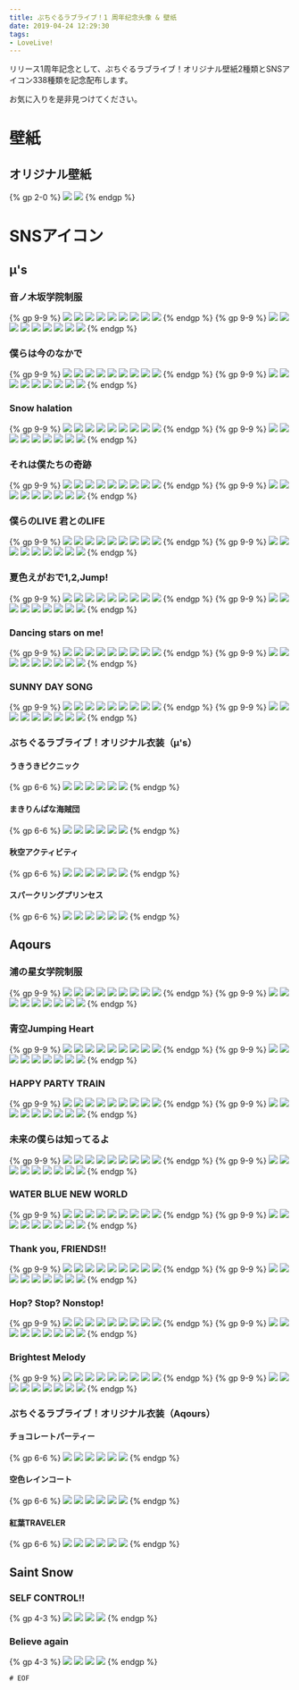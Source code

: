 ```yaml
---
title: ぷちぐるラブライブ！1 周年纪念头像 & 壁纸
date: 2019-04-24 12:29:30
tags:
- LoveLive!
---
```

リリース1周年記念として、ぷちぐるラブライブ！オリジナル壁紙2種類とSNSアイコン338種類を記念配布します。

お気に入りを是非見つけてください。

<!-- more -->

# 壁紙

## オリジナル壁紙

{% gp 2-0 %}
![](/img/puchiguru1thanniv/WallPaper/1.png)
![](/img/puchiguru1thanniv/WallPaper/2.png)
{% endgp %}

# SNSアイコン

## μ's

### 音ノ木坂学院制服

{% gp 9-9 %}
![](/img/puchiguru1thanniv/1/101/1010101.png)
![](/img/puchiguru1thanniv/1/101/1010201.png)
![](/img/puchiguru1thanniv/1/101/1010301.png)
![](/img/puchiguru1thanniv/1/101/1010401.png)
![](/img/puchiguru1thanniv/1/101/1010501.png)
![](/img/puchiguru1thanniv/1/101/1010601.png)
![](/img/puchiguru1thanniv/1/101/1010701.png)
![](/img/puchiguru1thanniv/1/101/1010801.png)
![](/img/puchiguru1thanniv/1/101/1010901.png)
{% endgp %}
{% gp 9-9 %}
![](/img/puchiguru1thanniv/1/101/1010102.png)
![](/img/puchiguru1thanniv/1/101/1010202.png)
![](/img/puchiguru1thanniv/1/101/1010302.png)
![](/img/puchiguru1thanniv/1/101/1010402.png)
![](/img/puchiguru1thanniv/1/101/1010502.png)
![](/img/puchiguru1thanniv/1/101/1010602.png)
![](/img/puchiguru1thanniv/1/101/1010702.png)
![](/img/puchiguru1thanniv/1/101/1010802.png)
![](/img/puchiguru1thanniv/1/101/1010902.png)
{% endgp %}

### 僕らは今のなかで

{% gp 9-9 %}
![](/img/puchiguru1thanniv/1/102/1020101.png)
![](/img/puchiguru1thanniv/1/102/1020201.png)
![](/img/puchiguru1thanniv/1/102/1020301.png)
![](/img/puchiguru1thanniv/1/102/1020401.png)
![](/img/puchiguru1thanniv/1/102/1020501.png)
![](/img/puchiguru1thanniv/1/102/1020601.png)
![](/img/puchiguru1thanniv/1/102/1020701.png)
![](/img/puchiguru1thanniv/1/102/1020801.png)
![](/img/puchiguru1thanniv/1/102/1020901.png)
{% endgp %}
{% gp 9-9 %}
![](/img/puchiguru1thanniv/1/102/1020102.png)
![](/img/puchiguru1thanniv/1/102/1020202.png)
![](/img/puchiguru1thanniv/1/102/1020302.png)
![](/img/puchiguru1thanniv/1/102/1020402.png)
![](/img/puchiguru1thanniv/1/102/1020502.png)
![](/img/puchiguru1thanniv/1/102/1020602.png)
![](/img/puchiguru1thanniv/1/102/1020702.png)
![](/img/puchiguru1thanniv/1/102/1020802.png)
![](/img/puchiguru1thanniv/1/102/1020902.png)
{% endgp %}

### Snow halation

{% gp 9-9 %}
![](/img/puchiguru1thanniv/1/103/1030101.png)
![](/img/puchiguru1thanniv/1/103/1030201.png)
![](/img/puchiguru1thanniv/1/103/1030301.png)
![](/img/puchiguru1thanniv/1/103/1030401.png)
![](/img/puchiguru1thanniv/1/103/1030501.png)
![](/img/puchiguru1thanniv/1/103/1030601.png)
![](/img/puchiguru1thanniv/1/103/1030701.png)
![](/img/puchiguru1thanniv/1/103/1030801.png)
![](/img/puchiguru1thanniv/1/103/1030901.png)
{% endgp %}
{% gp 9-9 %}
![](/img/puchiguru1thanniv/1/103/1030102.png)
![](/img/puchiguru1thanniv/1/103/1030202.png)
![](/img/puchiguru1thanniv/1/103/1030302.png)
![](/img/puchiguru1thanniv/1/103/1030402.png)
![](/img/puchiguru1thanniv/1/103/1030502.png)
![](/img/puchiguru1thanniv/1/103/1030602.png)
![](/img/puchiguru1thanniv/1/103/1030702.png)
![](/img/puchiguru1thanniv/1/103/1030802.png)
![](/img/puchiguru1thanniv/1/103/1030902.png)
{% endgp %}

### それは僕たちの奇跡

{% gp 9-9 %}
![](/img/puchiguru1thanniv/1/104/1040101.png)
![](/img/puchiguru1thanniv/1/104/1040201.png)
![](/img/puchiguru1thanniv/1/104/1040301.png)
![](/img/puchiguru1thanniv/1/104/1040401.png)
![](/img/puchiguru1thanniv/1/104/1040501.png)
![](/img/puchiguru1thanniv/1/104/1040601.png)
![](/img/puchiguru1thanniv/1/104/1040701.png)
![](/img/puchiguru1thanniv/1/104/1040801.png)
![](/img/puchiguru1thanniv/1/104/1040901.png)
{% endgp %}
{% gp 9-9 %}
![](/img/puchiguru1thanniv/1/104/1040102.png)
![](/img/puchiguru1thanniv/1/104/1040202.png)
![](/img/puchiguru1thanniv/1/104/1040302.png)
![](/img/puchiguru1thanniv/1/104/1040402.png)
![](/img/puchiguru1thanniv/1/104/1040502.png)
![](/img/puchiguru1thanniv/1/104/1040602.png)
![](/img/puchiguru1thanniv/1/104/1040702.png)
![](/img/puchiguru1thanniv/1/104/1040802.png)
![](/img/puchiguru1thanniv/1/104/1040902.png)
{% endgp %}

### 僕らのLIVE 君とのLIFE

{% gp 9-9 %}
![](/img/puchiguru1thanniv/1/105/1050101.png)
![](/img/puchiguru1thanniv/1/105/1050201.png)
![](/img/puchiguru1thanniv/1/105/1050301.png)
![](/img/puchiguru1thanniv/1/105/1050401.png)
![](/img/puchiguru1thanniv/1/105/1050501.png)
![](/img/puchiguru1thanniv/1/105/1050601.png)
![](/img/puchiguru1thanniv/1/105/1050701.png)
![](/img/puchiguru1thanniv/1/105/1050801.png)
![](/img/puchiguru1thanniv/1/105/1050901.png)
{% endgp %}
{% gp 9-9 %}
![](/img/puchiguru1thanniv/1/105/1050102.png)
![](/img/puchiguru1thanniv/1/105/1050202.png)
![](/img/puchiguru1thanniv/1/105/1050302.png)
![](/img/puchiguru1thanniv/1/105/1050402.png)
![](/img/puchiguru1thanniv/1/105/1050502.png)
![](/img/puchiguru1thanniv/1/105/1050602.png)
![](/img/puchiguru1thanniv/1/105/1050702.png)
![](/img/puchiguru1thanniv/1/105/1050802.png)
![](/img/puchiguru1thanniv/1/105/1050902.png)
{% endgp %}

### 夏色えがおで1,2,Jump!

{% gp 9-9 %}
![](/img/puchiguru1thanniv/1/106/1060101.png)
![](/img/puchiguru1thanniv/1/106/1060201.png)
![](/img/puchiguru1thanniv/1/106/1060301.png)
![](/img/puchiguru1thanniv/1/106/1060401.png)
![](/img/puchiguru1thanniv/1/106/1060501.png)
![](/img/puchiguru1thanniv/1/106/1060601.png)
![](/img/puchiguru1thanniv/1/106/1060701.png)
![](/img/puchiguru1thanniv/1/106/1060801.png)
![](/img/puchiguru1thanniv/1/106/1060901.png)
{% endgp %}
{% gp 9-9 %}
![](/img/puchiguru1thanniv/1/106/1060102.png)
![](/img/puchiguru1thanniv/1/106/1060202.png)
![](/img/puchiguru1thanniv/1/106/1060302.png)
![](/img/puchiguru1thanniv/1/106/1060402.png)
![](/img/puchiguru1thanniv/1/106/1060502.png)
![](/img/puchiguru1thanniv/1/106/1060602.png)
![](/img/puchiguru1thanniv/1/106/1060702.png)
![](/img/puchiguru1thanniv/1/106/1060802.png)
![](/img/puchiguru1thanniv/1/106/1060902.png)
{% endgp %}

### Dancing stars on me!

{% gp 9-9 %}
![](/img/puchiguru1thanniv/1/107/1070101.png)
![](/img/puchiguru1thanniv/1/107/1070201.png)
![](/img/puchiguru1thanniv/1/107/1070301.png)
![](/img/puchiguru1thanniv/1/107/1070401.png)
![](/img/puchiguru1thanniv/1/107/1070501.png)
![](/img/puchiguru1thanniv/1/107/1070601.png)
![](/img/puchiguru1thanniv/1/107/1070701.png)
![](/img/puchiguru1thanniv/1/107/1070801.png)
![](/img/puchiguru1thanniv/1/107/1070901.png)
{% endgp %}
{% gp 9-9 %}
![](/img/puchiguru1thanniv/1/107/1070102.png)
![](/img/puchiguru1thanniv/1/107/1070202.png)
![](/img/puchiguru1thanniv/1/107/1070302.png)
![](/img/puchiguru1thanniv/1/107/1070402.png)
![](/img/puchiguru1thanniv/1/107/1070502.png)
![](/img/puchiguru1thanniv/1/107/1070602.png)
![](/img/puchiguru1thanniv/1/107/1070702.png)
![](/img/puchiguru1thanniv/1/107/1070802.png)
![](/img/puchiguru1thanniv/1/107/1070902.png)
{% endgp %}

### SUNNY DAY SONG

{% gp 9-9 %}
![](/img/puchiguru1thanniv/1/108/1080101.png)
![](/img/puchiguru1thanniv/1/108/1080201.png)
![](/img/puchiguru1thanniv/1/108/1080301.png)
![](/img/puchiguru1thanniv/1/108/1080401.png)
![](/img/puchiguru1thanniv/1/108/1080501.png)
![](/img/puchiguru1thanniv/1/108/1080601.png)
![](/img/puchiguru1thanniv/1/108/1080701.png)
![](/img/puchiguru1thanniv/1/108/1080801.png)
![](/img/puchiguru1thanniv/1/108/1080901.png)
{% endgp %}
{% gp 9-9 %}
![](/img/puchiguru1thanniv/1/108/1080102.png)
![](/img/puchiguru1thanniv/1/108/1080202.png)
![](/img/puchiguru1thanniv/1/108/1080302.png)
![](/img/puchiguru1thanniv/1/108/1080402.png)
![](/img/puchiguru1thanniv/1/108/1080502.png)
![](/img/puchiguru1thanniv/1/108/1080602.png)
![](/img/puchiguru1thanniv/1/108/1080702.png)
![](/img/puchiguru1thanniv/1/108/1080802.png)
![](/img/puchiguru1thanniv/1/108/1080902.png)
{% endgp %}

### ぷちぐるラブライブ！オリジナル衣装（μ's）

#### うきうきピクニック

{% gp 6-6 %}
![](/img/puchiguru1thanniv/1/11/113/1130101.png)
![](/img/puchiguru1thanniv/1/11/113/1130301.png)
![](/img/puchiguru1thanniv/1/11/113/1130401.png)
![](/img/puchiguru1thanniv/1/11/113/1130102.png)
![](/img/puchiguru1thanniv/1/11/113/1130302.png)
![](/img/puchiguru1thanniv/1/11/113/1130402.png)
{% endgp %}

#### まきりんぱな海賊団

{% gp 6-6 %}
![](/img/puchiguru1thanniv/1/11/114/1140501.png)
![](/img/puchiguru1thanniv/1/11/114/1140601.png)
![](/img/puchiguru1thanniv/1/11/114/1140801.png)
![](/img/puchiguru1thanniv/1/11/114/1140502.png)
![](/img/puchiguru1thanniv/1/11/114/1140602.png)
![](/img/puchiguru1thanniv/1/11/114/1140802.png)
{% endgp %}

#### 秋空アクティビティ

{% gp 6-6 %}
![](/img/puchiguru1thanniv/1/11/116/1160201.png)
![](/img/puchiguru1thanniv/1/11/116/1160701.png)
![](/img/puchiguru1thanniv/1/11/116/1160901.png)
![](/img/puchiguru1thanniv/1/11/116/1160202.png)
![](/img/puchiguru1thanniv/1/11/116/1160702.png)
![](/img/puchiguru1thanniv/1/11/116/1160902.png)
{% endgp %}

#### スパークリングプリンセス

{% gp 6-6 %}
![](/img/puchiguru1thanniv/1/11/117/1170201.png)
![](/img/puchiguru1thanniv/1/11/117/1170601.png)
![](/img/puchiguru1thanniv/1/11/117/1170901.png)
![](/img/puchiguru1thanniv/1/11/117/1170202.png)
![](/img/puchiguru1thanniv/1/11/117/1170602.png)
![](/img/puchiguru1thanniv/1/11/117/1170902.png)
{% endgp %}

## Aqours

### 浦の星女学院制服

{% gp 9-9 %}
![](/img/puchiguru1thanniv/2/201/2010101.png)
![](/img/puchiguru1thanniv/2/201/2010201.png)
![](/img/puchiguru1thanniv/2/201/2010301.png)
![](/img/puchiguru1thanniv/2/201/2010401.png)
![](/img/puchiguru1thanniv/2/201/2010501.png)
![](/img/puchiguru1thanniv/2/201/2010601.png)
![](/img/puchiguru1thanniv/2/201/2010701.png)
![](/img/puchiguru1thanniv/2/201/2010801.png)
![](/img/puchiguru1thanniv/2/201/2010901.png)
{% endgp %}
{% gp 9-9 %}
![](/img/puchiguru1thanniv/2/201/2010102.png)
![](/img/puchiguru1thanniv/2/201/2010202.png)
![](/img/puchiguru1thanniv/2/201/2010302.png)
![](/img/puchiguru1thanniv/2/201/2010402.png)
![](/img/puchiguru1thanniv/2/201/2010502.png)
![](/img/puchiguru1thanniv/2/201/2010602.png)
![](/img/puchiguru1thanniv/2/201/2010702.png)
![](/img/puchiguru1thanniv/2/201/2010802.png)
![](/img/puchiguru1thanniv/2/201/2010902.png)
{% endgp %}

### 青空Jumping Heart

{% gp 9-9 %}
![](/img/puchiguru1thanniv/2/202/2020101.png)
![](/img/puchiguru1thanniv/2/202/2020201.png)
![](/img/puchiguru1thanniv/2/202/2020301.png)
![](/img/puchiguru1thanniv/2/202/2020401.png)
![](/img/puchiguru1thanniv/2/202/2020501.png)
![](/img/puchiguru1thanniv/2/202/2020601.png)
![](/img/puchiguru1thanniv/2/202/2020701.png)
![](/img/puchiguru1thanniv/2/202/2020801.png)
![](/img/puchiguru1thanniv/2/202/2020901.png)
{% endgp %}
{% gp 9-9 %}
![](/img/puchiguru1thanniv/2/202/2020102.png)
![](/img/puchiguru1thanniv/2/202/2020202.png)
![](/img/puchiguru1thanniv/2/202/2020302.png)
![](/img/puchiguru1thanniv/2/202/2020402.png)
![](/img/puchiguru1thanniv/2/202/2020502.png)
![](/img/puchiguru1thanniv/2/202/2020602.png)
![](/img/puchiguru1thanniv/2/202/2020702.png)
![](/img/puchiguru1thanniv/2/202/2020802.png)
![](/img/puchiguru1thanniv/2/202/2020902.png)
{% endgp %}

### HAPPY PARTY TRAIN

{% gp 9-9 %}
![](/img/puchiguru1thanniv/2/203/2030101.png)
![](/img/puchiguru1thanniv/2/203/2030201.png)
![](/img/puchiguru1thanniv/2/203/2030301.png)
![](/img/puchiguru1thanniv/2/203/2030401.png)
![](/img/puchiguru1thanniv/2/203/2030501.png)
![](/img/puchiguru1thanniv/2/203/2030601.png)
![](/img/puchiguru1thanniv/2/203/2030701.png)
![](/img/puchiguru1thanniv/2/203/2030801.png)
![](/img/puchiguru1thanniv/2/203/2030901.png)
{% endgp %}
{% gp 9-9 %}
![](/img/puchiguru1thanniv/2/203/2030102.png)
![](/img/puchiguru1thanniv/2/203/2030202.png)
![](/img/puchiguru1thanniv/2/203/2030302.png)
![](/img/puchiguru1thanniv/2/203/2030402.png)
![](/img/puchiguru1thanniv/2/203/2030502.png)
![](/img/puchiguru1thanniv/2/203/2030602.png)
![](/img/puchiguru1thanniv/2/203/2030702.png)
![](/img/puchiguru1thanniv/2/203/2030802.png)
![](/img/puchiguru1thanniv/2/203/2030902.png)
{% endgp %}

### 未来の僕らは知ってるよ

{% gp 9-9 %}
![](/img/puchiguru1thanniv/2/204/2040101.png)
![](/img/puchiguru1thanniv/2/204/2040201.png)
![](/img/puchiguru1thanniv/2/204/2040301.png)
![](/img/puchiguru1thanniv/2/204/2040401.png)
![](/img/puchiguru1thanniv/2/204/2040501.png)
![](/img/puchiguru1thanniv/2/204/2040601.png)
![](/img/puchiguru1thanniv/2/204/2040701.png)
![](/img/puchiguru1thanniv/2/204/2040801.png)
![](/img/puchiguru1thanniv/2/204/2040901.png)
{% endgp %}
{% gp 9-9 %}
![](/img/puchiguru1thanniv/2/204/2040102.png)
![](/img/puchiguru1thanniv/2/204/2040202.png)
![](/img/puchiguru1thanniv/2/204/2040302.png)
![](/img/puchiguru1thanniv/2/204/2040402.png)
![](/img/puchiguru1thanniv/2/204/2040502.png)
![](/img/puchiguru1thanniv/2/204/2040602.png)
![](/img/puchiguru1thanniv/2/204/2040702.png)
![](/img/puchiguru1thanniv/2/204/2040802.png)
![](/img/puchiguru1thanniv/2/204/2040902.png)
{% endgp %}

### WATER BLUE NEW WORLD

{% gp 9-9 %}
![](/img/puchiguru1thanniv/2/205/2050101.png)
![](/img/puchiguru1thanniv/2/205/2050201.png)
![](/img/puchiguru1thanniv/2/205/2050301.png)
![](/img/puchiguru1thanniv/2/205/2050401.png)
![](/img/puchiguru1thanniv/2/205/2050501.png)
![](/img/puchiguru1thanniv/2/205/2050601.png)
![](/img/puchiguru1thanniv/2/205/2050701.png)
![](/img/puchiguru1thanniv/2/205/2050801.png)
![](/img/puchiguru1thanniv/2/205/2050901.png)
{% endgp %}
{% gp 9-9 %}
![](/img/puchiguru1thanniv/2/205/2050102.png)
![](/img/puchiguru1thanniv/2/205/2050202.png)
![](/img/puchiguru1thanniv/2/205/2050302.png)
![](/img/puchiguru1thanniv/2/205/2050402.png)
![](/img/puchiguru1thanniv/2/205/2050502.png)
![](/img/puchiguru1thanniv/2/205/2050602.png)
![](/img/puchiguru1thanniv/2/205/2050702.png)
![](/img/puchiguru1thanniv/2/205/2050802.png)
![](/img/puchiguru1thanniv/2/205/2050902.png)
{% endgp %}

### Thank you, FRIENDS!!

{% gp 9-9 %}
![](/img/puchiguru1thanniv/2/206/2060101.png)
![](/img/puchiguru1thanniv/2/206/2060201.png)
![](/img/puchiguru1thanniv/2/206/2060301.png)
![](/img/puchiguru1thanniv/2/206/2060401.png)
![](/img/puchiguru1thanniv/2/206/2060501.png)
![](/img/puchiguru1thanniv/2/206/2060601.png)
![](/img/puchiguru1thanniv/2/206/2060701.png)
![](/img/puchiguru1thanniv/2/206/2060801.png)
![](/img/puchiguru1thanniv/2/206/2060901.png)
{% endgp %}
{% gp 9-9 %}
![](/img/puchiguru1thanniv/2/206/2060102.png)
![](/img/puchiguru1thanniv/2/206/2060202.png)
![](/img/puchiguru1thanniv/2/206/2060302.png)
![](/img/puchiguru1thanniv/2/206/2060402.png)
![](/img/puchiguru1thanniv/2/206/2060502.png)
![](/img/puchiguru1thanniv/2/206/2060602.png)
![](/img/puchiguru1thanniv/2/206/2060702.png)
![](/img/puchiguru1thanniv/2/206/2060802.png)
![](/img/puchiguru1thanniv/2/206/2060902.png)
{% endgp %}

### Hop? Stop? Nonstop!

{% gp 9-9 %}
![](/img/puchiguru1thanniv/2/208/2080101.png)
![](/img/puchiguru1thanniv/2/208/2080201.png)
![](/img/puchiguru1thanniv/2/208/2080301.png)
![](/img/puchiguru1thanniv/2/208/2080401.png)
![](/img/puchiguru1thanniv/2/208/2080501.png)
![](/img/puchiguru1thanniv/2/208/2080601.png)
![](/img/puchiguru1thanniv/2/208/2080701.png)
![](/img/puchiguru1thanniv/2/208/2080801.png)
![](/img/puchiguru1thanniv/2/208/2080901.png)
{% endgp %}
{% gp 9-9 %}
![](/img/puchiguru1thanniv/2/208/2080102.png)
![](/img/puchiguru1thanniv/2/208/2080202.png)
![](/img/puchiguru1thanniv/2/208/2080302.png)
![](/img/puchiguru1thanniv/2/208/2080402.png)
![](/img/puchiguru1thanniv/2/208/2080502.png)
![](/img/puchiguru1thanniv/2/208/2080602.png)
![](/img/puchiguru1thanniv/2/208/2080702.png)
![](/img/puchiguru1thanniv/2/208/2080802.png)
![](/img/puchiguru1thanniv/2/208/2080902.png)
{% endgp %}

### Brightest Melody

{% gp 9-9 %}
![](/img/puchiguru1thanniv/2/209/2090101.png)
![](/img/puchiguru1thanniv/2/209/2090201.png)
![](/img/puchiguru1thanniv/2/209/2090301.png)
![](/img/puchiguru1thanniv/2/209/2090401.png)
![](/img/puchiguru1thanniv/2/209/2090501.png)
![](/img/puchiguru1thanniv/2/209/2090601.png)
![](/img/puchiguru1thanniv/2/209/2090701.png)
![](/img/puchiguru1thanniv/2/209/2090801.png)
![](/img/puchiguru1thanniv/2/209/2090901.png)
{% endgp %}
{% gp 9-9 %}
![](/img/puchiguru1thanniv/2/209/2090102.png)
![](/img/puchiguru1thanniv/2/209/2090202.png)
![](/img/puchiguru1thanniv/2/209/2090302.png)
![](/img/puchiguru1thanniv/2/209/2090402.png)
![](/img/puchiguru1thanniv/2/209/2090502.png)
![](/img/puchiguru1thanniv/2/209/2090602.png)
![](/img/puchiguru1thanniv/2/209/2090702.png)
![](/img/puchiguru1thanniv/2/209/2090802.png)
![](/img/puchiguru1thanniv/2/209/2090902.png)
{% endgp %}

### ぷちぐるラブライブ！オリジナル衣装（Aqours）

#### チョコレートパーティー

{% gp 6-6 %}
![](/img/puchiguru1thanniv/2/21/212/2120101.png)
![](/img/puchiguru1thanniv/2/21/212/2120201.png)
![](/img/puchiguru1thanniv/2/21/212/2120501.png)
![](/img/puchiguru1thanniv/2/21/212/2120102.png)
![](/img/puchiguru1thanniv/2/21/212/2120202.png)
![](/img/puchiguru1thanniv/2/21/212/2120502.png)
{% endgp %}

#### 空色レインコート

{% gp 6-6 %}
![](/img/puchiguru1thanniv/2/21/213/2130601.png)
![](/img/puchiguru1thanniv/2/21/213/2130701.png)
![](/img/puchiguru1thanniv/2/21/213/2130901.png)
![](/img/puchiguru1thanniv/2/21/213/2130602.png)
![](/img/puchiguru1thanniv/2/21/213/2130702.png)
![](/img/puchiguru1thanniv/2/21/213/2130902.png)
{% endgp %}

#### 紅葉TRAVELER

{% gp 6-6 %}
![](/img/puchiguru1thanniv/2/21/215/2150301.png)
![](/img/puchiguru1thanniv/2/21/215/2150401.png)
![](/img/puchiguru1thanniv/2/21/215/2150801.png)
![](/img/puchiguru1thanniv/2/21/215/2150302.png)
![](/img/puchiguru1thanniv/2/21/215/2150402.png)
![](/img/puchiguru1thanniv/2/21/215/2150802.png)
{% endgp %}

## Saint Snow

### SELF CONTROL!!

{% gp 4-3 %}
![](/img/puchiguru1thanniv/4/40/402/4020101.png)
![](/img/puchiguru1thanniv/4/40/402/4020201.png)
![](/img/puchiguru1thanniv/4/40/402/4020102.png)
![](/img/puchiguru1thanniv/4/40/402/4020202.png)
{% endgp %}

### Believe again

{% gp 4-3 %}
![](/img/puchiguru1thanniv/4/40/403/4030101.png)
![](/img/puchiguru1thanniv/4/40/403/4030201.png)
![](/img/puchiguru1thanniv/4/40/403/4030102.png)
![](/img/puchiguru1thanniv/4/40/403/4030202.png)
{% endgp %}

`# EOF`